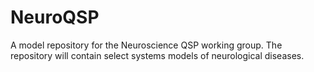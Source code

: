 # NeuroQSP
A model repository for the Neuroscience QSP working group. The repository will contain select systems models of neurological diseases.
